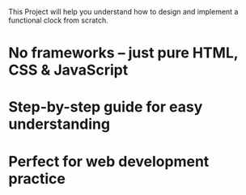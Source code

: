  This Project will help you understand how to design and implement a functional clock from scratch.

 # No frameworks – just pure HTML, CSS & JavaScript
 # Step-by-step guide for easy understanding
 # Perfect for web development practice

